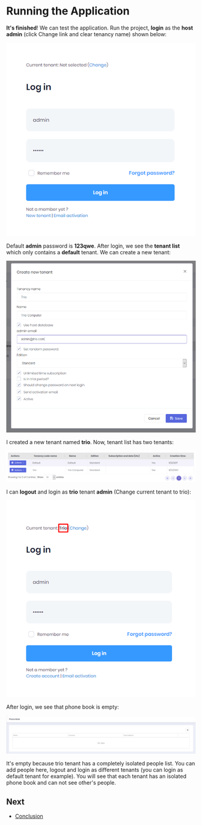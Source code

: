 # Running the Application

**It's finished**! We can test the application. Run the project, **login** as the **host admin** (click Change link and clear tenancy name) shown below:

<img src="images/login-as-host-6.png" alt="Login as host" class="img-thumbnail" />

Default **admin** password is **123qwe**. After login, we see the **tenant list** which only contains a **default** tenant. We can create a new tenant:

<img src="images/create-tenant-7.png" alt="Creating tenant" class="img-thumbnail" />

I created a new tenant named **trio**. Now, tenant list has two tenants:

<img src="images/tenant-list-with-2-tenant-2.png" alt="Tenant list" class="img-thumbnail" />

I can **logout** and login as **trio** tenant **admin** (Change current tenant to trio):

<img src="images/login-as-trio-4.png" alt="Login as tenant admin" class="img-thumbnail" />

After login, we see that phone book is empty:

<img src="images/phonebook-empty-3.png" alt="Empty phonebook of new tenant" class="img-thumbnail" />

It's empty because trio tenant has a completely isolated people list. You can add people here, logout and login as different tenants (you can login as default tenant for example). You will see that each tenant has an isolated phone book and can not see other's people.

## Next

- [Conclusion](Developing-Step-By-Step-Angular-Conclusion)